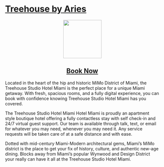 # [Treehouse by Aries](https://treehousebyaries.com)

<p align="center">
  <a href="https://treehousestudio.reztrip.com">
    <img src="https://res.cloudinary.com/dqtpoczux/image/upload/v1595951166/og_jdv79w.png" height="125">
    <h2 align="center">Book Now</h2>
  </a>
</p>

Located in the heart of the hip and historic MiMo District of Miami, the Treehouse Studio Hotel Miami is the perfect place for a unique Miami getaway. With fresh, spacious rooms, and a fully digital experience, you can book with confidence knowing Treehouse Studio Hotel Miami has you covered.

The Treehouse Studio Hotel Miami Hotel Miami is proudly an apartment style boutique hotel offering a fully contactless stay with self check-in and 24/7 virtual guest support. Our team is available through talk, text, or email for whatever you may need, whenever you may need it. Any service requests will be taken care of at a safe distance and with ease.

Dotted with mid-century Miami-Modern architectural gems, Miami’s MiMo district is the place to get your fix of history, culture, and authentic new-age dining. Blocks away from Miami’s popular Wynwood and Design District your really can have it all at the Treehouse Studio Hotel Miami.
